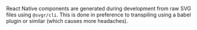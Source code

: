 React Native components are generated during development from raw SVG files using `@svgr/cli`. 
This is done in preference to transpiling using a babel plugin or similar (which causes more headaches).